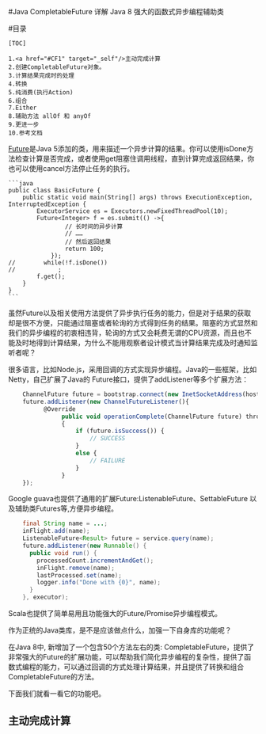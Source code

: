 #Java CompletableFuture 详解
    Java 8 强大的函数式异步编程辅助类

#目录
```
[TOC]

1.<a href="#CF1" target="_self"/>主动完成计算
2.创建CompletableFuture对象。
3.计算结果完成时的处理
4.转换
5.纯消费(执行Action)
6.组合
7.Either
8.辅助方法 allOf 和 anyOf
9.更进一步
10.参考文档
```


<a href="https://docs.oracle.com/javase/8/docs/api/java/util/concurrent/Future.html">Future</a>是Java 5添加的类，用来描述一个异步计算的结果。你可以使用isDone方法检查计算是否完成，或者使用get阻塞住调用线程，直到计算完成返回结果，你也可以使用cancel方法停止任务的执行。

    ```java
    public class BasicFuture {
        public static void main(String[] args) throws ExecutionException, InterruptedException {
            ExecutorService es = Executors.newFixedThreadPool(10);
            Future<Integer> f = es.submit(() ->{
                    // 长时间的异步计算
                    // ……
                    // 然后返回结果
                    return 100;
                });
    //        while(!f.isDone())
    //            ;
            f.get();
        }
    }
    ```
虽然Future以及相关使用方法提供了异步执行任务的能力，但是对于结果的获取却是很不方便，只能通过阻塞或者轮询的方式得到任务的结果。阻塞的方式显然和我们的异步编程的初衷相违背，轮询的方式又会耗费无谓的CPU资源，而且也不能及时地得到计算结果，为什么不能用观察者设计模式当计算结果完成及时通知监听者呢？

很多语言，比如Node.js，采用回调的方式实现异步编程。Java的一些框架，比如Netty，自己扩展了Java的 Future接口，提供了addListener等多个扩展方法：

```js
    ChannelFuture future = bootstrap.connect(new InetSocketAddress(host, port));
    future.addListener(new ChannelFutureListener(){
          @Override
               public void operationComplete(ChannelFuture future) throws Exception
               {
                   if (future.isSuccess()) {
                       // SUCCESS
                   }
                   else {
                       // FAILURE
                   }
               }
    });
```
Google guava也提供了通用的扩展Future:ListenableFuture、SettableFuture 以及辅助类Futures等,方便异步编程。

```java
    final String name = ...;
    inFlight.add(name);
    ListenableFuture<Result> future = service.query(name);
    future.addListener(new Runnable() {
      public void run() {
        processedCount.incrementAndGet();
        inFlight.remove(name);
        lastProcessed.set(name);
        logger.info("Done with {0}", name);
      }
    }, executor);
```
Scala也提供了简单易用且功能强大的Future/Promise异步编程模式。

作为正统的Java类库，是不是应该做点什么，加强一下自身库的功能呢？

在Java 8中, 新增加了一个包含50个方法左右的类: CompletableFuture，提供了非常强大的Future的扩展功能，可以帮助我们简化异步编程的复杂性，提供了函数式编程的能力，可以通过回调的方式处理计算结果，并且提供了转换和组合CompletableFuture的方法。

下面我们就看一看它的功能吧。

## <span id="CF1">主动完成计算